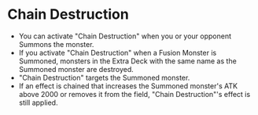 # Chain Destruction

*   You can activate "Chain Destruction" when you or your opponent Summons the monster.
*   If you activate "Chain Destruction" when a Fusion Monster is Summoned, monsters in the Extra Deck with the same name as the Summoned monster are destroyed.
*   "Chain Destruction" targets the Summoned monster.
*   If an effect is chained that increases the Summoned monster's ATK above 2000 or removes it from the field, "Chain Destruction"'s effect is still applied.
